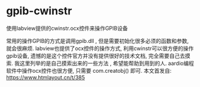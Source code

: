 # gpib-cwinstr
使用labview提供的cwinstr.ocx控件来操作GPIB设备

常用的操作GPIB的方式是调用gpib.dll , 但是需要初始化很多必须的函数和参数, 就会很麻烦.
labview也提供了ocx控件的操作方式, 利用cwinstr可以很方便的操作gpib设备, 遗憾的是这个控件官方并没有提供很好的技术文档, 完全需要自己去摸索.
我这里列举的是自己摸索出来的一些方法 , 希望能帮助到用到的人.
aardio编程软件中操作ocx控件也很方便, 只需要 com.creatobj() 即可.
本文首发自: https://www.htmlayout.cn/t/385
